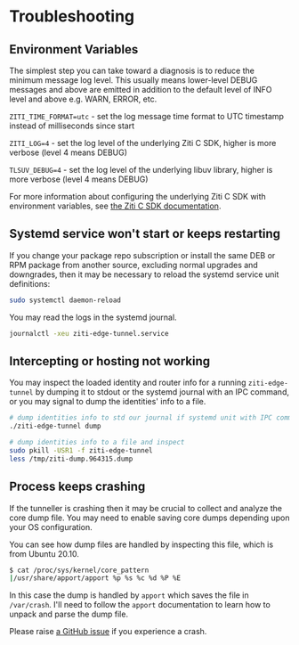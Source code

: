 
# Troubleshooting

## Environment Variables

The simplest step you can take toward a diagnosis is to reduce the minimum message log level. This usually means lower-level DEBUG messages and above are emitted in addition to the default level of INFO level and above e.g. WARN, ERROR, etc.

  <!-- ocluding this because it doesn't work in Linux due to the higher precedence of the undocumented config.json file -->
  <!-- For `ziti-edge-tunnel`, `DEBUG` log level is `--verbose 4`. -->

`ZITI_TIME_FORMAT=utc` - set the log message time format to UTC timestamp instead of milliseconds since start

`ZITI_LOG=4` - set the log level of the underlying Ziti C SDK, higher is more verbose (level 4 means DEBUG)

`TLSUV_DEBUG=4` - set the log level of the underlying libuv library, higher is more verbose (level 4 means DEBUG)

<!-- Ken will update this when a better C SDK reference becomes available; this is a full URL because Docusaurus resolves relative and absolute URL and file paths at build time, and the Vercel build will always fail because it can't resolve the linked docs sites, e.g. CLANG doxygen site -->
For more information about configuring the underlying Ziti C SDK with environment variables, see [the Ziti C SDK documentation](https://docs.openziti.io/docs/reference/developer/sdk/clang/).

## Systemd service won't start or keeps restarting

If you change your package repo subscription or install the same DEB or RPM package from another source, excluding normal upgrades and downgrades, then it may be necessary to reload the systemd service unit definitions:

  ```bash
  sudo systemctl daemon-reload
  ```

You may read the logs in the systemd journal.

```bash
journalctl -xeu ziti-edge-tunnel.service
```

## Intercepting or hosting not working

You may inspect the loaded identity and router info for a running `ziti-edge-tunnel` by dumping it to stdout or the systemd journal with an IPC command, or you may signal to dump the identities' info to a file.

  ```bash
  # dump identities info to std our journal if systemd unit with IPC command
  ./ziti-edge-tunnel dump
  ```

  ```bash
  # dump identities info to a file and inspect
  sudo pkill -USR1 -f ziti-edge-tunnel
  less /tmp/ziti-dump.964315.dump
  ```

## Process keeps crashing

If the tunneller is crashing then it may be crucial to collect and analyze the core dump file. You may need to enable saving core dumps depending upon your OS configuration.

  You can see how dump files are handled by inspecting this file, which is from Ubuntu 20.10.

  ```bash
  $ cat /proc/sys/kernel/core_pattern
  |/usr/share/apport/apport %p %s %c %d %P %E
  ```

  In this case the dump is handled by `apport` which saves the file in `/var/crash`. I'll need to follow the `apport` documentation to learn how to unpack and parse the dump file.

Please raise [a GitHub issue](https://github.com/openziti/ziti-tunnel-sdk-c/issues/) if you experience a crash.

